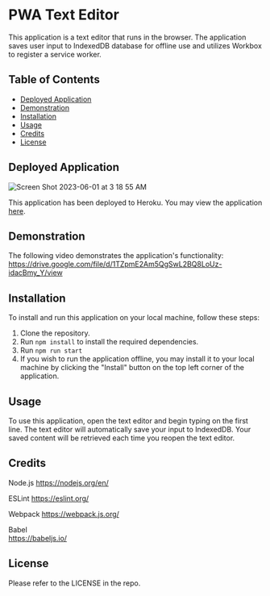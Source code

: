 # PWA Text Editor

This application is a text editor that runs in the browser. The application saves user input to IndexedDB database for offline use and utilizes Workbox to register a service worker.

## Table of Contents

- [Deployed Application](#deployed-application)
- [Demonstration](#demonstration)
- [Installation](#installation)
- [Usage](#usage)
- [Credits](#credits)
- [License](#license)

## Deployed Application
![Screen Shot 2023-06-01 at 3 18 55 AM](https://github.com/mpk2996/mk-pwa-text-editor/assets/118133981/b8568d70-04c6-47ea-8b0f-380baa1e6a23)

This application has been deployed to Heroku. You may view the application [here](https://mk-pwa-text-editor.herokuapp.com/).

## Demonstration

The following video demonstrates the application's functionality:
https://drive.google.com/file/d/1TZpmE2Am5QgSwL2BQ8LoUz-idacBmy_Y/view

## Installation

To install and run this application on your local machine, follow these steps:

1. Clone the repository.
2. Run `npm install` to install the required dependencies.
3. Run `npm run start`
4. If you wish to run the application offline, you may install it to your local machine by clicking the "Install" button on the top left corner of the application.

## Usage

To use this application, open the text editor and begin typing on the first line. The text editor will automatically save your input to IndexedDB. Your saved content will be retrieved each time you reopen the text editor.

## Credits

Node.js 
https://nodejs.org/en/

ESLint 
https://eslint.org/

Webpack 
https://webpack.js.org/

Babel  
https://babeljs.io/

## License

Please refer to the LICENSE in the repo.

